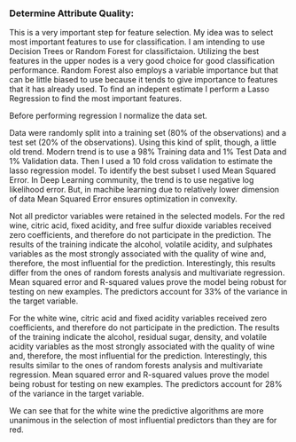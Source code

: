 ### Determine Attribute Quality: 

This is a very important step for feature selection. My idea was to select most 
important features to use for classification. I am intending to use Decision 
Trees or Random Forest for classifictaion. Utilizing the best features in the 
upper nodes is a very good choice for good classification performance. Random 
Forest also employs a variable importance but that can be little biased to use 
because  it tends to give importance to features that it has already used. To 
find an indepent estimate I perform a Lasso Regression to find the most important 
features. 

Before performing regression I normalize the data set.

Data were randomly split into a training set (80% of the observations) and a test 
set (20% of the observations). Using this kind of split, though, a little old trend. 
Modern trend is to use a 98% Training data and 1% Test Data and 1% Validation data. 
Then I used a 10 fold cross validation to estimate the lasso regression model. 
To identify the best subset I used Mean Squared Error. In Deep Learning community, 
the trend is to use negative log likelihood error. But, in machibe learning due to 
relatively lower dimension of data Mean Squared Error ensures optimization in convexity.

Not all predictor variables were retained in the selected models. For the red wine, 
citric acid, fixed acidity, and free sulfur dioxide variables received zero coefficients, 
and therefore do not participate in the prediction. The results of the training indicate 
the alcohol, volatile acidity, and sulphates variables as the most strongly associated with 
the quality of wine and, therefore, the most influential for the prediction. Interestingly, 
this results differ from the ones of random forests analysis and multivariate regression. 
Mean squared error and R-squared values prove the model being robust for testing on new 
examples. The predictors account for 33% of the variance in the target variable.

For the white wine, citric acid and fixed acidity variables received zero coefficients, 
and therefore do not participate in the prediction. The results of the training indicate 
the alcohol, residual sugar, density, and volatile acidity variables as the most strongly 
associated with the quality of wine and, therefore, the most influential for the prediction. 
Interestingly, this results similar to the ones of random forests analysis and multivariate 
regression. Mean squared error and R-squared values prove the model being robust for testing 
on new examples. The predictors account for 28% of the variance in the target variable.

We can see that for the white wine the predictive algorithms are more unanimous in the 
selection of most influential predictors than they are for red.
